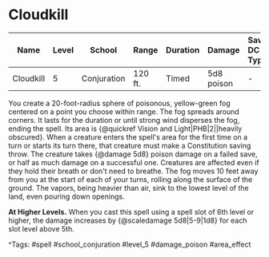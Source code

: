 # Cloudkill

| Name | Level | School | Range | Duration | Damage | Save DC & Type |
|------|-------|--------|-------|----------|--------|----------------|
| Cloudkill | 5 | Conjuration | 120 ft. | Timed | 5d8 poison | - |

You create a 20-foot-radius sphere of poisonous, yellow-green fog centered on a point you choose within range. The fog spreads around corners. It lasts for the duration or until strong wind disperses the fog, ending the spell. Its area is {@quickref Vision and Light|PHB|2||heavily obscured}. When a creature enters the spell's area for the first time on a turn or starts its turn there, that creature must make a Constitution saving throw. The creature takes {@damage 5d8} poison damage on a failed save, or half as much damage on a successful one. Creatures are affected even if they hold their breath or don't need to breathe. The fog moves 10 feet away from you at the start of each of your turns, rolling along the surface of the ground. The vapors, being heavier than air, sink to the lowest level of the land, even pouring down openings.

**At Higher Levels.** When you cast this spell using a spell slot of 6th level or higher, the damage increases by {@scaledamage 5d8|5-9|1d8} for each slot level above 5th.

^Tags: #spell #school_conjuration #level_5 #damage_poison #area_effect